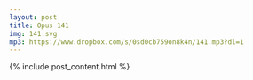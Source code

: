 ```yaml
---
layout: post
title: Opus 141
img: 141.svg
mp3: https://www.dropbox.com/s/0sd0cb759on8k4n/141.mp3?dl=1
---
```


{% include post_content.html %}
